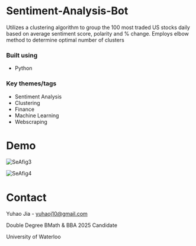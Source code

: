 # Sentiment-Analysis-Bot
Utilizes a clustering algorithm to group the 100 most traded US stocks daily based on average sentiment score, polarity and % change. Employs elbow method to determine optimal number of clusters

### Built using
* Python

### Key themes/tags
* Sentiment Analysis
* Clustering
* Finance
* Machine Learning
* Webscraping

# Demo

![SeAfig3](https://user-images.githubusercontent.com/112993711/189454042-b82d34c3-5f29-4423-b7f3-e08c1f43241b.png)

![SeAfig4](https://user-images.githubusercontent.com/112993711/189454348-977c826d-6207-4e34-9d50-8796fb61b79d.png)

# Contact

Yuhao Jia - yuhaoj10@gmail.com

Double Degree BMath & BBA 2025 Candidate

University of Waterloo 
